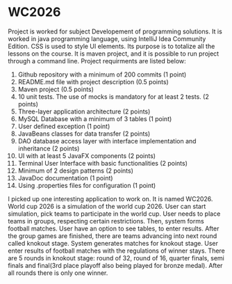 # WC2026
Project is worked for subject Developement of programming solutions. It is worked in java programming language, using IntelliJ Idea Community Edition. 
CSS is used to style UI elements. 
Its purpose is to totalize all the lessons on the course. It is maven project, and it is possible to run project through a command line. 
Project requirments are listed below: 
1. Github repository with a minimum of 200 commits (1 point)
2. README.md file with project description (0.5 points)
3. Maven project (0.5 points)
4. 10 unit tests. The use of mocks is mandatory for at least 2 tests. (2 points)
5. Three-layer application architecture (2 points)
6. MySQL Database with a minimum of 3 tables (1 point)
7. User defined exception (1 point)
8. JavaBeans classes for data transfer (2 points)
9. DAO database access layer with interface implementation and inheritance (2 points)
10. UI with at least 5 JavaFX components (2 points)
11. Terminal User Interface with basic functionalities (2 points)
12. Minimum of 2 design patterns (2 points)
13. JavaDoc documentation (1 point)
14. Using .properties files for configuration (1 point)

I picked up one interesting application to work on. It is named WC2026. 
World cup 2026 is a simulation of the world cup 2026. 
User can start simulation, pick teams to participate in the world cup. 
User needs to place teams in groups, respecting certain restrictions. 
Then, system forms football matches. 
User have an option to see tables, to enter results. 
After the group games are finished, there are teams advancing into next round called knokout stage. 
System generates matches for knokout stage. 
User enter results of football matches with the regulations of winner stays. 
There are 5 rounds in knokout stage: round of 32, round of 16, quarter finals, semi finals and final(3rd place playoff also being played for bronze medal). 
After all rounds there is only one winner. 

